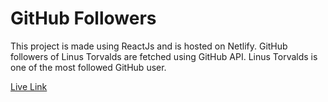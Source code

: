 # GitHub Followers

This project is made using ReactJs and is hosted on Netlify. GitHub followers of Linus Torvalds are fetched using GitHub API. Linus Torvalds is one of the most followed GitHub user.

[Live Link](https://gtihub-followers-react.netlify.app/)